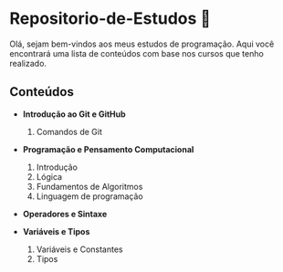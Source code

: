 # Repositorio-de-Estudos 📘

Olá, sejam bem-vindos aos meus estudos de programação. Aqui você encontrará uma lista de conteúdos com base nos cursos que tenho realizado.

## Conteúdos

- **Introdução ao Git e GitHub**
    1. Comandos de Git

- **Programação e Pensamento Computacional**
    1. Introdução
    2. Lógica
    3. Fundamentos de Algoritmos
    4. Linguagem de programação


- **Operadores e Sintaxe**
  
- **Variáveis e Tipos**
    1. Variáveis e Constantes
    2. Tipos
